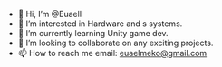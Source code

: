 - 👋 Hi, I’m @Euaell
- 👀 I’m interested in Hardware and s systems.
- 🌱 I’m currently learning Unity game dev.
- 💞️ I’m looking to collaborate on any exciting projects.
- 📫 How to reach me email: euaelmeko@gmail.com

<!---
Euaell/Euaell is a ✨ special ✨ repository because its `README.md` (this file) appears on your GitHub profile.
You can click the Preview link to take a look at your changes.
--->
